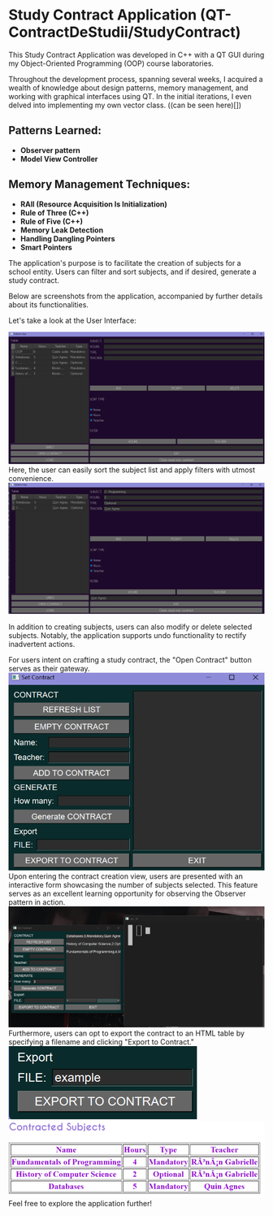 # Study Contract Application (QT-ContractDeStudii/StudyContract)

This Study Contract Application was developed in C++ with a QT GUI during my Object-Oriented Programming (OOP) course laboratories.

Throughout the development process, spanning several weeks, I acquired a wealth of knowledge about design patterns, memory management, and working with graphical interfaces using QT. In the initial iterations, I even delved into implementing my own vector class. ((can be seen here)[])

## Patterns Learned:

- **Observer pattern**
- **Model View Controller**
  
## Memory Management Techniques:

- **RAII (Resource Acquisition Is Initialization)**
- **Rule of Three (C++)**
- **Rule of Five (C++)**
- **Memory Leak Detection**
- **Handling Dangling Pointers**
- **Smart Pointers**

The application's purpose is to facilitate the creation of subjects for a school entity. Users can filter and sort subjects, and if desired, generate a study contract.

Below are screenshots from the application, accompanied by further details about its functionalities.

Let's take a look at the User Interface:

![Main UI](Images/image.png)
Here, the user can easily sort the subject list and apply filters with utmost convenience.
![Filter Demonstration](Images/image-1.png)

In addition to creating subjects, users can also modify or delete selected subjects. Notably, the application supports undo functionality to rectify inadvertent actions.

For users intent on crafting a study contract, the "Open Contract" button serves as their gateway.
![Contract View](Images/image-2.png)
Upon entering the contract creation view, users are presented with an interactive form showcasing the number of subjects selected. This feature serves as an excellent learning opportunity for observing the Observer pattern in action.
![Subject Display Example](Images/image-3.png)
Furthermore, users can opt to export the contract to an HTML table by specifying a filename and clicking "Export to Contract."
![Filename Entry](Images/image-4.png)
![HTML Contract File](Images/image-5.png)
Feel free to explore the application further!
